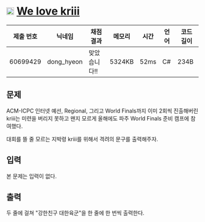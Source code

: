# <img width="20px"  src="https://d2gd6pc034wcta.cloudfront.net/tier/1.svg" class="solvedac-tier"> [We love kriii](https://www.acmicpc.net/problem/10718) 

| 제출 번호 | 닉네임 | 채점 결과 | 메모리 | 시간 | 언어 | 코드 길이 |
|---|---|---|---|---|---|---|
|60699429|dong_hyeon|맞았습니다!! |5324KB|52ms|C#|234B|

## 문제
<p>ACM-ICPC 인터넷 예선, Regional, 그리고 World Finals까지 이미 2회씩 진출해버린 kriii는 미련을 버리지 못하고 왠지 모르게 올해에도 파주 World Finals 준비 캠프에 참여했다.</p>

<p>대회를 뜰 줄 모르는 지박령 kriii를 위해서 격려의 문구를 출력해주자.</p>

## 입력
<p>본 문제는 입력이 없다.</p>

## 출력
<p>두 줄에 걸쳐 "강한친구 대한육군"을 한 줄에 한 번씩 출력한다.</p>

